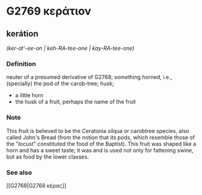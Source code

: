 # G2769 κεράτιον

## kerátion

_(ker-at'-ee-on | keh-RA-tee-one | kay-RA-tee-one)_

### Definition

neuter of a presumed derivative of G2768; something horned, i.e., (specially) the pod of the carob-tree; husk; 

- a little horn
- the husk of a fruit, perhaps the name of the fruit

### Note

This fruit is believed to be the Ceratonia silqua or carobtree species, also called John's Bread (from the notion that its pods, which resemble those of the "locust" constituted the food of the Baptist). This fruit was shaped like a horn and has a sweet taste; it was and is used not only for fattening swine, but as food by the lower classes.

### See also

[[G2768|G2768 κέρας]]

